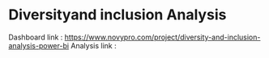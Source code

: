 # Diversityand inclusion Analysis
Dashboard link : https://www.novypro.com/project/diversity-and-inclusion-analysis-power-bi
Analysis link : 

